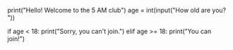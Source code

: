 print("Hello! Welcome to the 5 AM club")
age = int(input("How old are you? "))

if age < 18:
    print("Sorry, you can't join.")
elif age >= 18:
    print("You can join!")
